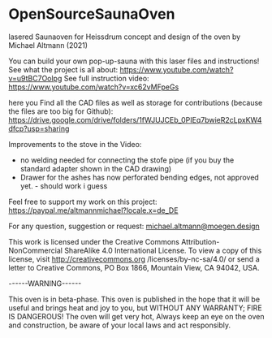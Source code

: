 # OpenSourceSaunaOven
lasered Saunaoven for Heissdrum 
concept and design of the oven by Michael Altmann (2021)

You can build your own pop-up-sauna with this laser files and instructions!
See what the project is all about: 
https://www.youtube.com/watch?v=u9tBC7Oolpg
See full instruction video:
https://www.youtube.com/watch?v=xc62vMFpeGs

here you Find all the CAD files as well as storage for contributions (because the files are too big for Github): 
https://drive.google.com/drive/folders/1fWJUJCEb_0PIEq7bwieR2cLpxKW4dfcp?usp=sharing

Improvements to the stove in the Video:
- no welding needed for connecting the stofe pipe (if you buy the standard adapter shown in the CAD drawing)
- Drawer for the ashes has now perforated bending edges, not approved yet. - should work i guess


Feel free to support my work on this project:
https://paypal.me/altmannmichael?locale.x=de_DE

For any question, suggestion or request:
michael.altmann@moegen.design

This work is licensed under the Creative
Commons Attribution-NonCommercial ShareAlike 4.0
International License. 
To view a copy of this license, visit http://creativecommons.org
/licenses/by-nc-sa/4.0/ 
or send a letter to 
Creative Commons, PO Box 1866, Mountain View, CA 94042, USA.

------WARNING------

This  oven is in beta-phase. 
This oven is published in the hope that it will be useful 
and brings heat and joy to you, but 
WITHOUT ANY WARRANTY;
FIRE IS DANGEROUS!
The oven  will get very hot,
Always keep an eye on the oven and construction, 
be aware of your local laws and act responsibly. 
